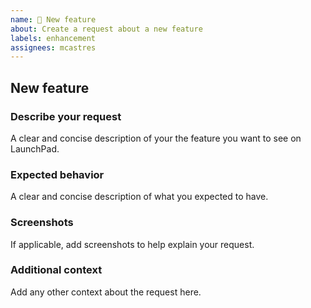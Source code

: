 ```yaml
---
name: 🤩 New feature
about: Create a request about a new feature
labels: enhancement
assignees: mcastres
---
```


## New feature

### Describe your request

A clear and concise description of your the feature you want to see on LaunchPad.

### Expected behavior

A clear and concise description of what you expected to have.

### Screenshots

If applicable, add screenshots to help explain your request.

### Additional context

Add any other context about the request here.